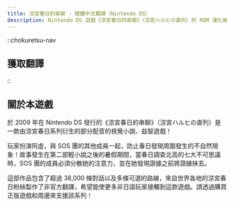 ```yaml
---
title: 涼宮春日的串聯 - 簡體中文翻譯（Nintendo DS）
description: Nintendo DS 遊戲《涼宮春日的串聯》（涼宮ハルヒの直列）的 ROM 漢化補丁
---
```


::chokuretsu-nav
## 獲取翻譯
::

## 關於本遊戲
於 2009 年在 Nintendo DS 發行的《涼宮春日的串聯》（涼宮ハルヒの直列）是一款由涼宮春日系列衍生的部分配音的視覺小說、益智遊戲！

玩家扮演阿虛，與 SOS 團的其他成員一起，防止春日發現周圍發生的不自然現象！故事發生在第二部輕小說之後的暑假期間，當春日調查北高的七大不可思議時，SOS 團的成員必須分散她的注意力，並在她發現證據之前將證據抹去。

這部作品包含了超過 38,000 條對話以及多條可選的路線，來自世界各地的涼宮春日粉絲製作了非官方翻譯，希望能使更多非日語玩家接觸到這款遊戲。請透過購買正版遊戲和周邊來支援該系列！